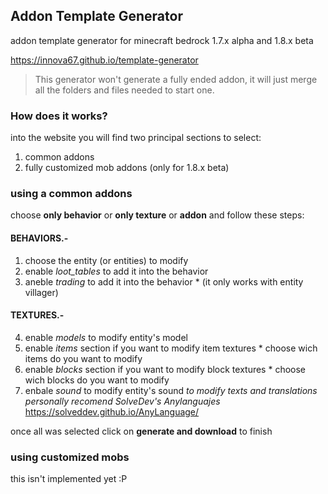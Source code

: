 
## Addon Template Generator

addon template generator for minecraft bedrock 1.7.x alpha and 1.8.x beta

<https://innova67.github.io/template-generator>

> This generator won't generate a fully ended addon, it will just merge all the folders and files needed to start one.

### How does it works?
into the website you will find two principal sections to select:
1. common addons
2. fully customized mob addons (only for 1.8.x beta)

### using a common addons
choose **only behavior** or **only texture** or **addon** and follow these steps:
  
#### BEHAVIORS.-
  1. choose the entity (or entities) to modify
  2. enable _loot_tables_ to add it into the behavior
  3. aneble _trading_ to add it into the behavior
    * (it only works with entity villager)
  
#### TEXTURES.-
  4. enable _models_ to modify entity's model
  5. enable _items_ section if you want to modify item textures
    * choose wich items do you want to modify
  6. enable _blocks_ section if you want to modify block textures
    * choose wich blocks do you want to modify
  7. enbale _sound_ to modify entity's sound
_to modify texts and translations personally recomend SolveDev's Anylanguajes_ <https://solveddev.github.io/AnyLanguage/>

once all was selected click on **generate and download** to finish

### using customized mobs
this isn't implemented yet :P
